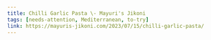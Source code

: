 ```yaml
---
title: Chilli Garlic Pasta \- Mayuri's Jikoni
tags: [needs-attention, Mediterranean, to-try]
link: https://mayuris-jikoni.com/2023/07/15/chilli-garlic-pasta/
---
```


